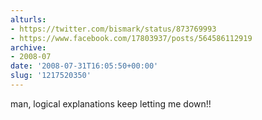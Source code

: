 ```yaml
---
alturls:
- https://twitter.com/bismark/status/873769993
- https://www.facebook.com/17803937/posts/564586112919
archive:
- 2008-07
date: '2008-07-31T16:05:50+00:00'
slug: '1217520350'
---
```


man, logical explanations keep letting me down!!

